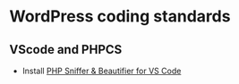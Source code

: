 # WordPress coding standards

## VScode and PHPCS

* Install [PHP Sniffer & Beautifier for VS Code](https://github.com/valeryan/vscode-phpsab)
